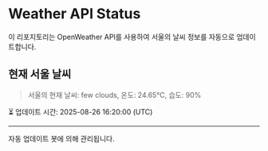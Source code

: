 
# Weather API Status

이 리포지토리는 OpenWeather API를 사용하여 서울의 날씨 정보를 자동으로 업데이트합니다.

## 현재 서울 날씨
> 서울의 현재 날씨: few clouds, 온도: 24.65°C, 습도: 90%

⏳ 업데이트 시간: 2025-08-26 16:20:00 (UTC)

---
자동 업데이트 봇에 의해 관리됩니다.
